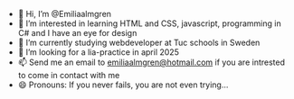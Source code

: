 - 👋 Hi, I’m @Emiliaalmgren
- 👀 I’m interested in learning HTML and CSS, javascript, programming in C# and I have an eye for design
- 🌱 I’m currently studying webdeveloper at Tuc schools in Sweden
- 💞️ I’m looking for a lia-practice in april 2025
- 📫 Send me an email to emiliaalmgren@hotmail.com if you are intrested to come in contact with me
- 😄 Pronouns: If you never fails, you are not even trying...

<!---
Emiliaalmgren/Emiliaalmgren is a ✨ special ✨ repository because its `README.md` (this file) appears on your GitHub profile.
You can click the Preview link to take a look at your changes.
--->

